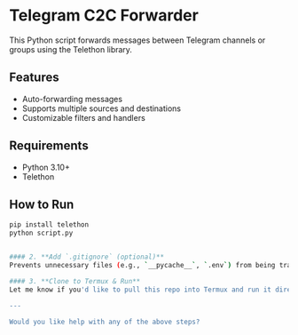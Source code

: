 # Telegram C2C Forwarder

This Python script forwards messages between Telegram channels or groups using the Telethon library.

## Features
- Auto-forwarding messages
- Supports multiple sources and destinations
- Customizable filters and handlers

## Requirements
- Python 3.10+
- Telethon

## How to Run
```bash
pip install telethon
python script.py


#### 2. **Add `.gitignore` (optional)**
Prevents unnecessary files (e.g., `__pycache__`, `.env`) from being tracked. Want help generating one?

#### 3. **Clone to Termux & Run**
Let me know if you'd like to pull this repo into Termux and run it directly.

---

Would you like help with any of the above steps?
